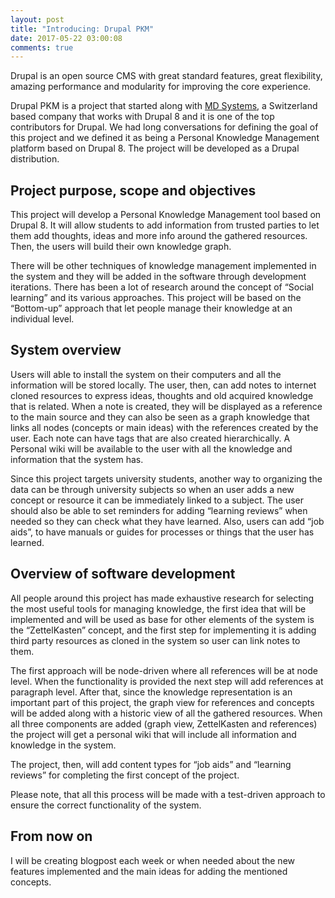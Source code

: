 ```yaml
---
layout: post
title: "Introducing: Drupal PKM"
date: 2017-05-22 03:00:08
comments: true
---
```

Drupal is an open source CMS with great standard features, great flexibility, amazing performance and modularity for improving the core experience.

Drupal PKM is a project that started along with [MD Systems](https://www.md-systems.ch), a Switzerland based company that works with Drupal 8 and it is one of the top contributors for Drupal. We had long conversations for defining the goal of this project and we defined it as being a Personal Knowledge Management platform based on Drupal 8.
The project will be developed as a Drupal distribution.

## Project purpose, scope and objectives
This project will develop a Personal Knowledge Management tool based on Drupal 8. It will allow students to add information from trusted parties to let them add thoughts, ideas and more info around the gathered resources. Then, the users will build their own knowledge graph.

There will be other techniques of knowledge management implemented in the system and they will be added in the software through development iterations.
There has been a lot of research around the concept of “Social learning” and its various approaches. This project will be based on the “Bottom-up” approach that let people manage their knowledge at an individual level.
## System overview
Users will able to install the system on their computers and all the information will be stored locally. The user, then, can add notes to internet cloned resources to express ideas, thoughts and old acquired knowledge that is related. When a note is created, they will be displayed as a reference to the main source and they can also be seen as a graph knowledge that links all nodes (concepts or main ideas) with the references created by the user. Each note can have tags that are also created hierarchically. A Personal wiki will be available to the user with all the knowledge and information that the system has.

Since this project targets university students, another way to organizing the data can be through university subjects so when an user adds a new concept or resource it can be immediately linked to a subject. The user should also be able to set reminders for adding “learning reviews” when needed so they can check what they have learned. Also, users can add “job aids”, to have manuals or guides for processes or things that the user has learned.
## Overview of software development
All people around this project has made exhaustive research for selecting the most useful tools for managing knowledge, the first idea that will be implemented and will be used as base for other elements of the system is the “ZettelKasten” concept, and the first step for implementing it is adding third party resources as cloned in the system so user can link notes to them.

The first approach will be node-driven where all references will be at node level. When the functionality is provided the next step will add references at paragraph level. After that, since the knowledge representation is an important part of this project, the graph view for references and concepts will be added along with a historic view of all the gathered resources.
When all three components are added (graph view, ZettelKasten and references) the project will get a personal wiki that will include all information and knowledge in the system.

The project, then, will add content types for “job aids” and “learning reviews” for completing the first concept of the project. 

Please note, that all this process will be made with a test-driven approach to ensure the correct functionality of the system.
## From now on
I will be creating blogpost each week or when needed about the new features implemented and the main ideas for adding the mentioned concepts.
